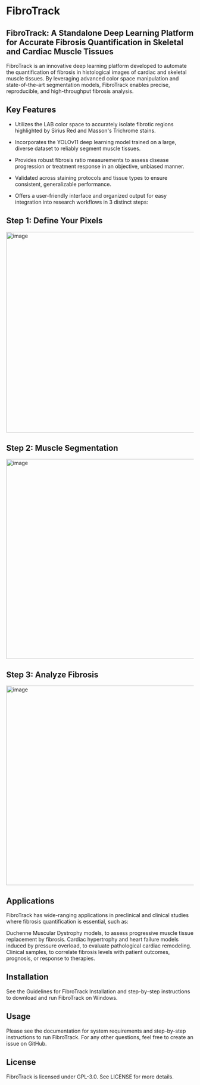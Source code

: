 # FibroTrack
## FibroTrack: A Standalone Deep Learning Platform for Accurate Fibrosis Quantification in Skeletal and Cardiac Muscle Tissues ##

FibroTrack is an innovative deep learning platform developed to automate the quantification of fibrosis in histological images of cardiac and skeletal muscle tissues. By leveraging advanced color space manipulation and state-of-the-art segmentation models, FibroTrack enables precise, reproducible, and high-throughput fibrosis analysis.

## Key Features ##
* Utilizes the LAB color space to accurately isolate fibrotic regions highlighted by Sirius Red and Masson's Trichrome stains.

* Incorporates the YOLOv11 deep learning model trained on a large, diverse dataset to reliably segment muscle tissues.

* Provides robust fibrosis ratio measurements to assess disease progression or treatment response in an objective, unbiased manner.

* Validated across staining protocols and tissue types to ensure consistent, generalizable performance.

* Offers a user-friendly interface and organized output for easy integration into research workflows in 3 distinct steps: 
## Step 1: Define Your Pixels  
<img width="539" alt="image" src="https://github.com/user-attachments/assets/62977251-d9bf-4201-8ae8-bb6ba4cafbcc">


## Step 2: Muscle Segmentation 
<img width="537" alt="image" src="https://github.com/user-attachments/assets/e423ea06-1c96-43f8-8231-c5af8d5377fc">


## Step 3: Analyze Fibrosis
<img width="536" alt="image" src="https://github.com/user-attachments/assets/392ffb3b-c284-4c5b-bede-f47acef1aa3f">


## Applications ##
FibroTrack has wide-ranging applications in preclinical and clinical studies where fibrosis quantification is essential, such as:

Duchenne Muscular Dystrophy models, to assess progressive muscle tissue replacement by fibrosis.
Cardiac hypertrophy and heart failure models induced by pressure overload, to evaluate pathological cardiac remodeling.
Clinical samples, to correlate fibrosis levels with patient outcomes, prognosis, or response to therapies.

## Installation ##
See the Guidelines for FibroTrack Installation and step-by-step instructions to download and run FibroTrack on Windows.


## Usage ##
Please see the documentation for system requirements and step-by-step instructions to run FibroTrack. For any other questions, feel free to create an issue on GitHub.


## License ##
FibroTrack is licensed under GPL-3.0. See LICENSE for more details.











